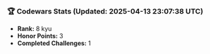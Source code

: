 ### 🏆 Codewars Stats (Updated: 2025-04-13 23:07:38 UTC)

- **Rank:** 8 kyu
- **Honor Points:** 3
- **Completed Challenges:** 1
